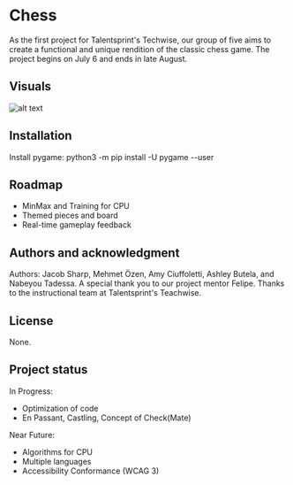 # Chess
As the first project for Talentsprint's Techwise, our group of five aims to create a functional and unique rendition of the classic chess game. The project begins on July 6 and ends in late August.

## Visuals
![alt text](chess/Assets/visual.png)

## Installation
Install pygame:
    python3 -m pip install -U pygame --user

## Roadmap
- MinMax and Training for CPU
- Themed pieces and board
- Real-time gameplay feedback


## Authors and acknowledgment
Authors: Jacob Sharp, Mehmet Özen, Amy Ciuffoletti, Ashley Butela, and Nabeyou Tadessa.
A special thank you to our project mentor Felipe. Thanks to the instructional team at Talentsprint's Teachwise. 

## License
None.


## Project status
In Progress:
- Optimization of code
- En Passant, Castling, Concept of Check(Mate)

Near Future:
- Algorithms for CPU
- Multiple languages
- Accessibility Conformance (WCAG 3)
